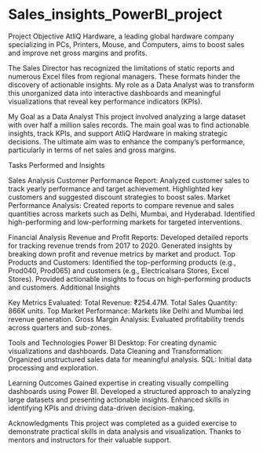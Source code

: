 # Sales_insights_PowerBI_project

Project Objective
AtliQ Hardware, a leading global hardware company specializing in PCs, Printers, Mouse, and Computers, aims to boost sales and improve net gross margins and profits.

The Sales Director has recognized the limitations of static reports and numerous Excel files from regional managers. These formats hinder the discovery of actionable insights. My role as a Data Analyst was to transform this unorganized data into interactive dashboards and meaningful visualizations that reveal key performance indicators (KPIs).


My Goal as a Data Analyst
This project involved analyzing a large dataset with over half a million sales records. The main goal was to find actionable insights, track KPIs, and support AtliQ Hardware in making strategic decisions. The ultimate aim was to enhance the company’s performance, particularly in terms of net sales and gross margins.



Tasks Performed and Insights

Sales Analysis
Customer Performance Report:
Analyzed customer sales to track yearly performance and target achievement.
Highlighted key customers and suggested discount strategies to boost sales.
Market Performance Analysis:
Created reports to compare revenue and sales quantities across markets such as Delhi, Mumbai, and Hyderabad.
Identified high-performing and low-performing markets for targeted interventions. 



Financial Analysis
Revenue and Profit Reports:
Developed detailed reports for tracking revenue trends from 2017 to 2020.
Generated insights by breaking down profit and revenue metrics by market and product.
Top Products and Customers:
Identified the top-performing products (e.g., Prod040, Prod065) and customers (e.g., Electricalsara Stores, Excel Stores).
Provided actionable insights to focus on high-performing products and customers.
Additional Insights



Key Metrics Evaluated:
Total Revenue: ₹254.47M.
Total Sales Quantity: 866K units.
Top Market Performance:
Markets like Delhi and Mumbai led revenue generation.
Gross Margin Analysis:
Evaluated profitability trends across quarters and sub-zones.



Tools and Technologies
Power BI Desktop: For creating dynamic visualizations and dashboards.
Data Cleaning and Transformation: Organized unstructured sales data for meaningful analysis.
SQL: Initial data processing and exploration.



Learning Outcomes
Gained expertise in creating visually compelling dashboards using Power BI.
Developed a structured approach to analyzing large datasets and presenting actionable insights.
Enhanced skills in identifying KPIs and driving data-driven decision-making.



Acknowledgments
This project was completed as a guided exercise to demonstrate practical skills in data analysis and visualization. Thanks to mentors and instructors for their valuable support.


